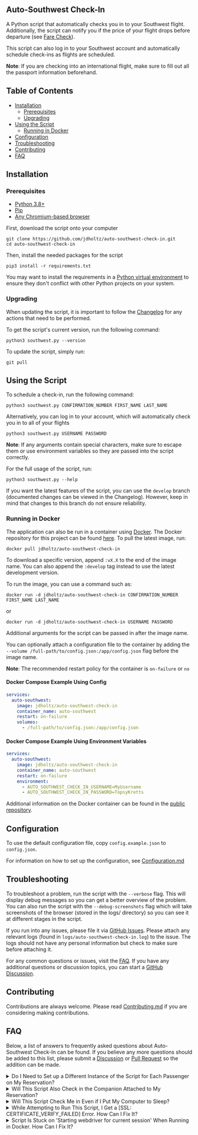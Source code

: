## Auto-Southwest Check-In
A Python script that automatically checks you in to your Southwest flight. Additionally,
the script can notify you if the price of your flight drops before departure
(see [Fare Check](CONFIGURATION.md#fare-check)).

This script can also log in to your Southwest account and automatically schedule check-ins as
flights are scheduled.

**Note**: If you are checking into an international flight, make sure to fill out all the passport
information beforehand.

## Table of Contents
- [Installation](#installation)
    * [Prerequisites](#prerequisites)
    * [Upgrading](#upgrading)
- [Using the Script](#using-the-script)
    * [Running in Docker](#running-in-docker)
- [Configuration](#configuration)
- [Troubleshooting](#troubleshooting)
- [Contributing](#contributing)
- [FAQ](#faq)

## Installation

### Prerequisites
- [Python 3.8+][0]
- [Pip][1]
- [Any Chromium-based browser][2]

First, download the script onto your computer
```shell
git clone https://github.com/jdholtz/auto-southwest-check-in.git
cd auto-southwest-check-in
```
Then, install the needed packages for the script
```shell
pip3 install -r requirements.txt
```
You may want to install the requirements in a [Python virtual environment][3] to ensure they don't conflict
with other Python projects on your system.

### Upgrading
When updating the script, it is important to follow the [Changelog](CHANGELOG.md) for any actions
that need to be performed.

To get the script's current version, run the following command:
```shell
python3 southwest.py --version
```

To update the script, simply run:
```shell
git pull
```

## Using the Script
To schedule a check-in, run the following command:
```shell
python3 southwest.py CONFIRMATION_NUMBER FIRST_NAME LAST_NAME
```
Alternatively, you can log in to your account, which will automatically check you in to all of your flights
```shell
python3 southwest.py USERNAME PASSWORD
```
**Note**: If any arguments contain special characters, make sure to escape them or use
environment variables so they are passed into the script correctly.

For the full usage of the script, run:
```shell
python3 southwest.py --help
```

If you want the latest features of the script, you can use the `develop` branch (documented changes
can be viewed in the Changelog). However, keep in mind that changes to this branch do not ensure reliability.

### Running in Docker
The application can also be run in a container using [Docker][4]. The Docker repository for this project
can be found [here][5]. To pull the latest image, run:
```shell
docker pull jdholtz/auto-southwest-check-in
```
To download a specific version, append `:vX.X` to the end of the image name. You can also append the
`:develop` tag instead to use the latest development version.

To run the image, you can use a command such as:
```shell
docker run -d jdholtz/auto-southwest-check-in CONFIRMATION_NUMBER FIRST_NAME LAST_NAME
```
or
```shell
docker run -d jdholtz/auto-southwest-check-in USERNAME PASSWORD
```
Additional arguments for the script can be passed in after the image name.

You can optionally attach a configuration file to the container by adding the
`--volume /full-path/to/config.json:/app/config.json` flag before the image name.

**Note**: The recommended restart policy for the container is `on-failure` or `no`

#### Docker Compose Example Using Config
```yaml
services:
  auto-southwest:
    image: jdholtz/auto-southwest-check-in
    container_name: auto-southwest
    restart: on-failure
    volumes:
      - /full-path/to/config.json:/app/config.json
```

#### Docker Compose Example Using Environment Variables
```yaml
services:
  auto-southwest:
    image: jdholtz/auto-southwest-check-in
    container_name: auto-southwest
    restart: on-failure
    environment:
      - AUTO_SOUTHWEST_CHECK_IN_USERNAME=MyUsername
      - AUTO_SOUTHWEST_CHECK_IN_PASSWORD=TopsyKretts
```

Additional information on the Docker container can be found in the [public repository][5].

## Configuration
To use the default configuration file, copy `config.example.json` to `config.json`.

For information on how to set up the configuration, see [Configuration.md](CONFIGURATION.md)

## Troubleshooting
To troubleshoot a problem, run the script with the `--verbose` flag. This will display debug messages so you can
get a better overview of the problem. You can also run the script with the `--debug-screenshots` flag which will
take screenshots of the browser (stored in the logs/ directory) so you can see it at different stages in the script.

If you run into any issues, please file it via [GitHub Issues][6]. Please attach any relevant logs (found in
`logs/auto-southwest-check-in.log`) to the issue. The logs should not have any personal information but check to make
sure before attaching it.

For any common questions or issues, visit the [FAQ](#faq). If you have any additional questions or discussion topics,
you can start a [GitHub Discussion][7].

## Contributing
Contributions are always welcome. Please read [Contributing.md](CONTRIBUTING.md) if you are considering making contributions.

## FAQ
Below, a list of answers to frequently asked questions about Auto-Southwest Check-In can be found. If you believe any more
questions should be added to this list, please submit a [Discussion][7] or [Pull Request][8] so the addition can be made.

<details>
<summary>Do I Need to Set up a Different Instance of the Script for Each Passenger on My Reservation?</summary>

This script will check the entire party in under the same reservation, so there is no need to create more than one instance
of the script per reservation.

However, this is not the case if you have a companion attached to your reservation. See the next question for information on
checking in a companion.
</details>

<details>
<summary>Will This Script Also Check in the Companion Attached to My Reservation?</summary>

Unfortunately, this is not possible due to how Southwest's companion system works. To ensure your companion is also checked in,
you can set up their reservation or account separately in the configuration file.
</details>

<details>
<summary>Will This Script Check Me in Even if I Put My Computer to Sleep?</summary>

No, the script will stop while your computer is asleep and only continue once it wakes. You will need to rerun the script
if your computer goes to sleep while it is running because the timing will be off, causing your reservations to not be checked
in at the correct time.
</details>

<details>
<summary>While Attempting to Run This Script, I Get a [SSL: CERTIFICATE_VERIFY_FAILED] Error. How Can I Fix It?</summary>

If you are on MacOS, this error most likely occurred because your Python installation does not have any root certificates. To
install these certificates, follow the directions found at [this Stack Overflow question][9].

Credit to [@greennayr](https://github.com/greennayr) for the answer to this question.
</details>

<details>
<summary>Script Is Stuck on 'Starting webdriver for current session' When Running in Docker. How Can I Fix It?</summary>

The current workaround is to run the Docker container with the `--privileged` flag
(see [the comment on #96](https://github.com/jdholtz/auto-southwest-check-in/issues/96#issuecomment-1587779388)). However, this
is not a very good solution. If anyone figures out a better solution, please let me know and I can make the change.
</details>


[0]: https://www.python.org/downloads/
[1]: https://pip.pypa.io/en/stable/installation/
[2]: https://en.wikipedia.org/wiki/Chromium_(web_browser)#Active
[3]: https://virtualenv.pypa.io/en/stable/
[4]: https://www.docker.com/
[5]: https://hub.docker.com/repository/docker/jdholtz/auto-southwest-check-in
[6]: https://github.com/jdholtz/auto-southwest-check-in/issues/new/choose
[7]: https://github.com/jdholtz/auto-southwest-check-in/discussions/new/choose
[8]: https://github.com/jdholtz/auto-southwest-check-in/pulls
[9]: https://stackoverflow.com/questions/42098126/mac-osx-python-ssl-sslerror-ssl-certificate-verify-failed-certificate-verify

